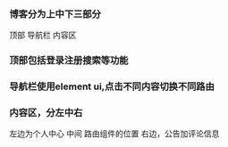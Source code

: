 ### 博客分为上中下三部分
顶部 导航栏  内容区
### 顶部包括登录注册搜索等功能

### 导航栏使用element ui,点击不同内容切换不同路由

### 内容区，分左中右
左边为个人中心  中间 路由组件的位置   右边，公告加评论信息

